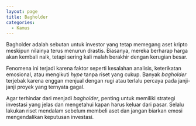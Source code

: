 ```yaml
---
layout: page
title: Bagholder
categories:
  - Kamus
---
```


Bagholder adalah sebutan untuk investor yang tetap memegang aset kripto meskipun nilainya terus menurun drastis. Biasanya, mereka berharap harga akan kembali naik, tetapi sering kali malah berakhir dengan kerugian besar.

Fenomena ini terjadi karena faktor seperti kesalahan analisis, keterikatan emosional, atau mengikuti *hype* tanpa riset yang cukup. Banyak *bagholder* terjebak karena enggan menjual dengan rugi atau terlalu percaya pada janji-janji proyek yang ternyata gagal.

Agar terhindar dari menjadi *bagholder*, penting untuk memiliki strategi investasi yang jelas dan mengetahui kapan harus keluar dari pasar. Selalu lakukan riset mendalam sebelum membeli aset dan jangan biarkan emosi mengendalikan keputusan investasi.